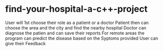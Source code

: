 # find-your-hospital-a-c++-project
User will 1st choose their role as a patient or a doctor
Patient then can choose the area and the city and find the nearby hospital
Doctor can diagnose the patien and can save their reports
For remote areas the program can predict the disease based on the Syptoms provided
User can give their Feedback
